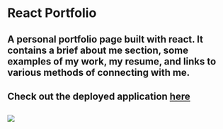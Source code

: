 # React Portfolio

## A personal portfolio page built with react. It contains a brief about me section, some examples of my work, my resume, and links to various methods of connecting with me.

## Check out the deployed application [here](https://proflonghair07.github.io/React_Portfolio)

## ![](images/portfolio.gif)
